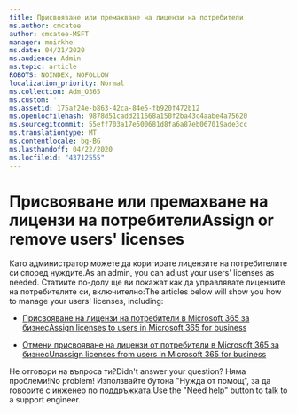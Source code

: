 ```yaml
---
title: Присвояване или премахване на лицензи на потребители
ms.author: cmcatee
author: cmcatee-MSFT
manager: mnirkhe
ms.date: 04/21/2020
ms.audience: Admin
ms.topic: article
ROBOTS: NOINDEX, NOFOLLOW
localization_priority: Normal
ms.collection: Adm_O365
ms.custom: ''
ms.assetid: 175af24e-b863-42ca-84e5-fb920f472b12
ms.openlocfilehash: 9878d51cadd211668a150f2ba43c4aabe4a75620
ms.sourcegitcommit: 55eff703a17e500681d8fa6a87eb067019ade3cc
ms.translationtype: MT
ms.contentlocale: bg-BG
ms.lasthandoff: 04/22/2020
ms.locfileid: "43712555"
---
```

# <a name="assign-or-remove-users-licenses"></a><span data-ttu-id="cbc67-102">Присвояване или премахване на лицензи на потребители</span><span class="sxs-lookup"><span data-stu-id="cbc67-102">Assign or remove users' licenses</span></span>

<span data-ttu-id="cbc67-103">Като администратор можете да коригирате лицензите на потребителите си според нуждите.</span><span class="sxs-lookup"><span data-stu-id="cbc67-103">As an admin, you can adjust your users' licenses as needed.</span></span> <span data-ttu-id="cbc67-104">Статиите по-долу ще ви покажат как да управлявате лицензите на потребителите си, включително:</span><span class="sxs-lookup"><span data-stu-id="cbc67-104">The articles below will show you how to manage your users' licenses, including:</span></span>
  
- [<span data-ttu-id="cbc67-105">Присвояване на лицензи на потребители в Microsoft 365 за бизнес</span><span class="sxs-lookup"><span data-stu-id="cbc67-105">Assign licenses to users in Microsoft 365 for business</span></span>](https://docs.microsoft.com//office365/admin/subscriptions-and-billing/assign-licenses-to-users)

- [<span data-ttu-id="cbc67-106">Отмени присвояване на лицензи от потребители в Microsoft 365 за бизнес</span><span class="sxs-lookup"><span data-stu-id="cbc67-106">Unassign licenses from users in Microsoft 365 for business</span></span>](https://docs.microsoft.com//office365/admin/subscriptions-and-billing/remove-licenses-from-users)

<span data-ttu-id="cbc67-107">Не отговори на въпроса ти?</span><span class="sxs-lookup"><span data-stu-id="cbc67-107">Didn't answer your question?</span></span> <span data-ttu-id="cbc67-108">Няма проблеми!</span><span class="sxs-lookup"><span data-stu-id="cbc67-108">No problem!</span></span> <span data-ttu-id="cbc67-109">Използвайте бутона "Нужда от помощ", за да говорите с инженер по поддръжката.</span><span class="sxs-lookup"><span data-stu-id="cbc67-109">Use the "Need help" button to talk to a support engineer.</span></span>